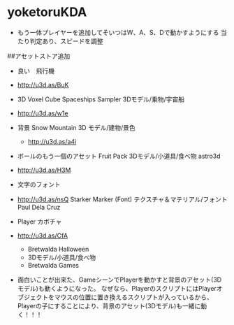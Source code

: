 # yoketoruKDA

 - もう一体プレイヤーを追加してそいつはW、A、S、Dで動かすようにする
当たり判定あり、スピードを調整



##アセットストア追加
 - 良い　飛行機
  - http://u3d.as/BuK

 - 3D Voxel Cube Spaceships Sampler
    3Dモデル/乗物/宇宙船
  - http://u3d.as/w1e

- 背景
 Snow Mountain
 3D モデル/建物/景色
  - http://u3d.as/a4i

 - ボールのもう一個のアセット
Fruit Pack
3Dモデル/小道具/食べ物
astro3d
  - http://u3d.as/H3M

 - 文字のフォント
  - http://u3d.as/nsQ
Starker Marker (Font)
テクスチャ＆マテリアル/フォント
Paul Dela Cruz


 - Player カボチャ
  - http://u3d.as/CfA
    - Bretwalda Halloween
    - 3Dモデル/小道具/食べ物
    - Bretwalda Games


 - 面白いことが出来た、GameシーンでPlayerを動かすと背景のアセット(3Dモデル)も動くようになった。
   なぜなら、PlayerのスクリプトにはPlayerオブジェクトをマウスの位置に置き換えるスクリプトが入っているから、
   Playerの子にすることにより、背景のアセット(3Dモデル)も一緒に動く！！！



